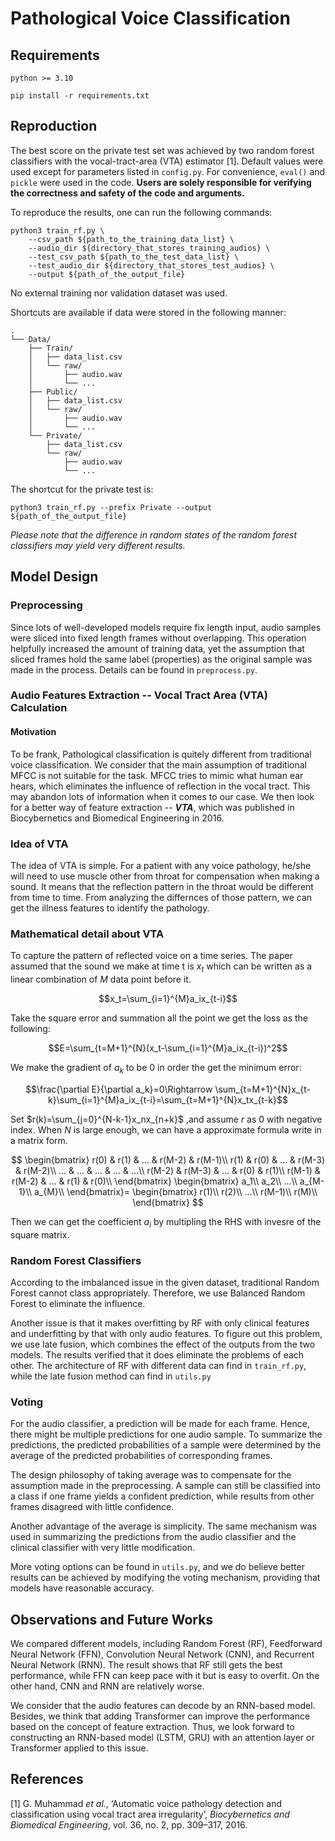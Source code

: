 # Pathological Voice Classification

## Requirements

```shell
python >= 3.10

pip install -r requirements.txt
```

## Reproduction

The best score on the private test set was achieved by two random forest classifiers with the vocal-tract-area (VTA) estimator [1]. Default values were used except for parameters listed in `config.py`. For convenience, `eval()` and `pickle` were used in the code. **Users are solely responsible for verifying the correctness and safety of the code and arguments.**

To reproduce the results, one can run the following commands:

```shell
python3 train_rf.py \
    --csv_path ${path_to_the_training_data_list} \
    --audio_dir ${directory_that_stores_training_audios} \
    --test_csv_path ${path_to_the_test_data_list} \
    --test_audio_dir ${directory_that_stores_test_audios} \
    --output ${path_of_the_output_file}
```

No external training nor validation dataset was used.

Shortcuts are available if data were stored in the following manner:

```shell
.
└── Data/
    ├── Train/
    │   ├── data_list.csv
    │   └── raw/
    │       ├── audio.wav
    │       └── ...
    ├── Public/
    │   ├── data_list.csv
    │   └── raw/
    │       ├── audio.wav
    │       └── ...
    └── Private/
        ├── data_list.csv
        └── raw/
            ├── audio.wav
            └── ...
```

The shortcut for the private test is:

```shell
python3 train_rf.py --prefix Private --output ${path_of_the_output_file}
```

*Please note that the difference in random states of the random forest classifiers may yield very different results.*

## Model Design

### Preprocessing

Since lots of well-developed models require fix length input, audio samples were sliced into fixed length frames without overlapping. This operation helpfully increased the amount of training data, yet the assumption that sliced frames hold the same label (properties) as the original sample was made in the process. Details can be found in `preprocess.py`.

### Audio Features Extraction -- Vocal Tract Area (VTA) Calculation

#### Motivation

To be frank, Pathological classification is quitely different from traditional voice classification. We consider that the main assumption of traditional MFCC is not suitable for the task. MFCC tries to mimic what human ear hears, which eliminates the influence of reflection in the vocal tract. This may abandon lots of information when it comes to our case. We then look for a better way of feature extraction -- ***VTA***, which was published in Biocybernetics and Biomedical Engineering in 2016.

### Idea of VTA

The idea of VTA is simple. For a patient with any voice pathology, he/she will need to use muscle other from throat for compensation when making a sound. It means that the reflection pattern in the throat would be different from time to time. From analyzing the differnces of those pattern, we can get the illness features to identify the pathology.

### Mathematical detail about VTA

To capture the pattern of reflected voice on a time series. The paper assumed that the sound we make at time t is $x_t$ which can be written as a linear combination of $M$ data point before it.

$$x_t=\sum_{i=1}^{M}a_ix_{t-i}$$

Take the square error and summation all the point we get the loss as the following:

$$E=\sum_{t=M+1}^{N}(x_t-\sum_{i=1}^{M}a_ix_{t-i})^2$$

We make the gradient of $a_k$ to be $0$ in order the get the minimum error:

$$\frac{\partial E}{\partial a_k}=0\Rightarrow \sum_{t=M+1}^{N}x_{t-k}\sum_{i=1}^{M}a_ix_{t-i}=\sum_{t=M+1}^{N}x_tx_{t-k}$$

Set $r(k)=\sum_{j=0}^{N-k-1}x_nx_{n+k}$ ,and assume $r$ as $0$ with negative index. When $N$ is large enough, we can have a approximate formula write in a matrix form.

$$
\begin{bmatrix}
r(0) & r(1) & ... & r(M-2) & r(M-1)\\
r(1) & r(0) & ... & r(M-3) & r(M-2)\\
... & ... & ... & ... & ...\\
r(M-2) & r(M-3) & ... & r(0) & r(1)\\
r(M-1) & r(M-2) & ... & r(1) & r(0)\\
\end{bmatrix}
\begin{bmatrix}
a_1\\
a_2\\
...\\
a_{M-1}\\
a_{M}\\
\end{bmatrix}=
\begin{bmatrix}
r(1)\\
r(2)\\
...\\
r(M-1)\\
r(M)\\
\end{bmatrix}
$$

Then we can get the coefficient $a_i$ by multipling the RHS with invesre of the square matrix.

### Random Forest Classifiers

According to the imbalanced issue in the given dataset, traditional Random Forest cannot class appropriately. Therefore, we use Balanced Random Forest to eliminate the influence.

Another issue is that it makes overfitting by RF with only clinical features and underfitting by that with only audio features. To figure out this problem, we use late fusion, which combines the effect of the outputs from the two models. The results verified that it does eliminate the problems of each other. The architecture of RF with different data can find in `train_rf.py`, while the late fusion method can find in `utils.py`

### Voting

For the audio classifier, a prediction will be made for each frame. Hence, there might be multiple predictions for one audio sample. To summarize the predictions, the predicted probabilities of a sample were determined by the average of the predicted probabilities of corresponding frames.

The design philosophy of taking average was to compensate for the assumption made in the preprocessing. A sample can still be classified into a class if one frame yields a confident prediction, while results from other frames disagreed with little confidence.

Another advantage of the average is simplicity. The same mechanism was used in summarizing the predictions from the audio classifier and the clinical classifier with very little modification.

More voting options can be found in `utils.py`, and we do believe better results can be achieved by modifying the voting mechanism, providing that models have reasonable accuracy.

## Observations and Future Works

We compared different models, including Random Forest (RF), Feedforward Neural Network (FFN), Convolution Neural Network (CNN), and Recurrent Neural Network (RNN). The result shows that RF still gets the best performance, while FFN can keep pace with it but is easy to overfit. On the other hand, CNN and RNN are relatively worse.

We consider that the audio features can decode by an RNN-based model. Besides, we think that adding Transformer can improve the performance based on the concept of feature extraction. Thus, we look forward to constructing an RNN-based model (LSTM, GRU) with an attention layer or Transformer applied to this issue.

## References

[1] G. Muhammad *et al.*, ‘Automatic voice pathology detection and classification using vocal tract area irregularity’, *Biocybernetics and Biomedical Engineering*, vol. 36, no. 2, pp. 309–317, 2016.
